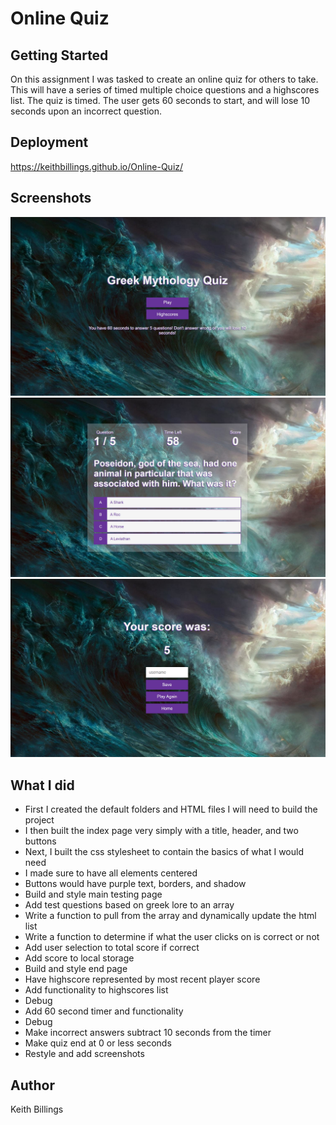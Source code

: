 # Online Quiz

## Getting Started

On this assignment I was tasked to create an online quiz for others to take. This will have a series of timed multiple choice questions and a highscores list. The quiz is timed. The user gets 60 seconds to start, and will lose 10 seconds upon an incorrect question.

## Deployment

https://keithbillings.github.io/Online-Quiz/

## Screenshots

![Screenshot1](/Assets/images/Screenshot1.png)
![Screenshot2](/Assets/images/Screenshot2.png)
![Screenshot2](/Assets/images/Screenshot3.png)

## What I did

  * First I created the default folders and HTML files I will need to build the project
  * I then built the index page very simply with a title, header, and two buttons
  * Next, I built the css stylesheet to contain the basics of what I would need
  * I made sure to have all elements centered
  * Buttons would have purple text, borders, and shadow
  * Build and style main testing page
  * Add test questions based on greek lore to an array
  * Write a function to pull from the array and dynamically update the html list
  * Write a function to determine if what the user clicks on is correct or not
  * Add user selection to total score if correct
  * Add score to local storage 
  * Build and style end page
  * Have highscore represented by most recent player score
  * Add functionality to highscores list
  * Debug
  * Add 60 second timer and functionality
  * Debug
  * Make incorrect answers subtract 10 seconds from the timer
  * Make quiz end at 0 or less seconds
  * Restyle and add screenshots

## Author

Keith Billings
